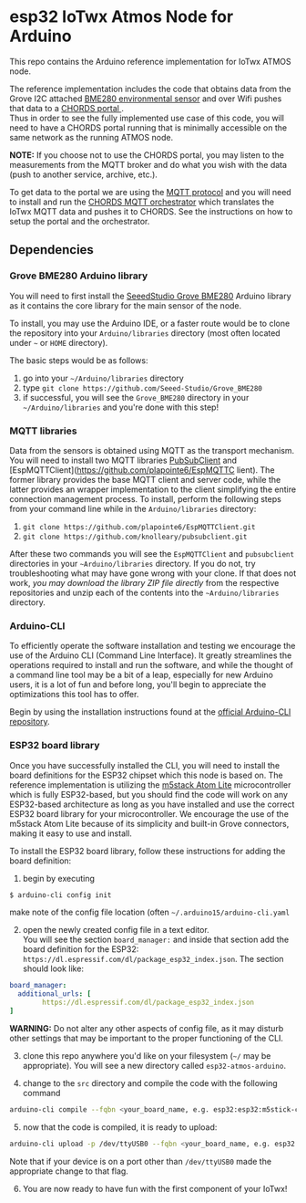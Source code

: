 # esp32 IoTwx Atmos Node for Arduino
This repo contains the Arduino reference implementation
for IoTwx ATMOS node.

The reference implementation includes the code that
obtains data from the Grove I2C attached [BME280 environmental sensor](https://www.seeedstudio.com/Grove-BME280-Environmental-Sensor-Temperature-Humidity-Barometer.html)
and over Wifi pushes that data to a [CHORDS portal ](https://www.earthcube.org/group/chords).  
Thus in order to see the fully implemented use case of this
code, you will need to have a CHORDS portal running that
is minimally accessible on the same network as the
running ATMOS node.  

**NOTE:** If you choose not to use the CHORDS portal, you may
listen to the measurements from the MQTT broker and do what
you wish with the data (push to another service, archive, etc.).

To get data to the portal we are using the [MQTT protocol]()
and you will need to install and run the [CHORDS MQTT orchestrator](https://github.com/iotwx/chords-mqtt-orchestrator)
which translates the IoTwx MQTT data and pushes it to CHORDS.
See the instructions on how to setup the portal and the orchestrator.

## Dependencies

### Grove BME280 Arduino library
You will need to first install the [SeeedStudio Grove BME280](https://github.com/Seeed-Studio/Grove_BME280)
Arduino library as it contains the core library for the
main sensor of the node.

To install, you may use the Arduino IDE, or a faster
route would be to clone the repository into
your `Arduino/libraries` directory (most often located
under `~` or `HOME` directory).

The basic steps would be as follows:

1. go into your `~/Arduino/libraries` directory
2. type `git clone https://github.com/Seeed-Studio/Grove_BME280`
3. if successful, you will see the `Grove_BME280` directory in your `~/Arduino/libraries` and you're done with this
step!

### MQTT libraries
Data from the sensors is obtained using MQTT as the transport
mechanism.  You will need to install two MQTT libraries
[PubSubClient](https://github.com/knolleary/pubsubclient) and [EspMQTTClient](https://github.com/plapointe6/EspMQTTC
lient).
The former library provides the base MQTT client and server
code, while the latter provides an wrapper implementation
to the client simplifying the entire connection management
process.  To install, perform the following steps from your command line while in the `Arduino/libraries` directory:

1. `git clone https://github.com/plapointe6/EspMQTTClient.git`
2. `git clone https://github.com/knolleary/pubsubclient.git`

After these two commands you will see the `EspMQTTClient` and
`pubsubclient` directories in your `~Arduino/libraries`
directory.  If you do not, try troubleshooting what may have
gone wrong with your clone.  If that does not work, _you may
download the library ZIP file directly_ from the respective repositories
and unzip each of the contents into the `~Arduino/libraries` directory.

### Arduino-CLI

To efficiently operate the software installation and testing
we encourage the use of the Arduino CLI (Command Line Interface).
It greatly streamlines the operations required to install
and run the software, and while the thought of a command line
tool may be a bit of a leap, especially for new Arduino users,
it is a lot of fun and before long, you'll begin to appreciate
the optimizations this tool has to offer.

Begin by using the installation instructions found at the
[official Arduino-CLI repository](https://github.com/arduino/arduino-cli).

### ESP32 board library

Once you have successfully installed the CLI, you will need
to install the board definitions for the ESP32 chipset which
this node is based on.  The reference implementation is
utilizing the [m5stack Atom Lite](https://m5stack.com/products/atom-lite-esp32-development-kit) microcontroller which
is fully ESP32-based, but you should find the code will
work on any ESP32-based architecture as long as you have
installed and use the correct ESP32 board library for your
microcontroller.  We encourage the use of the m5stack Atom
Lite because of its simplicity and built-in Grove connectors,
making it easy to use and install.

To install the ESP32 board library, follow these instructions for adding the board definition:

1. begin by executing
```sh
$ arduino-cli config init
```
make note of the config file location (often `~/.arduino15/arduino-cli.yaml`

2. open the newly created config file in a text editor.  
You will see the section `board_manager:` and inside that section
add the board definition for the ESP32: `https://dl.espressif.com/dl/package_esp32_index.json`.  The section should
look like:
```yaml
board_manager:
  additional_urls: [
        https://dl.espressif.com/dl/package_esp32_index.json
]
```
**WARNING:** Do not alter any other aspects of config file, as it may
disturb other settings that may be important to the proper functioning
of the CLI.

3. clone this repo anywhere you'd like on your filesystem (`~/` may be appropriate).  You will see a new directory called `esp32-atmos-arduino`.

4. change to the `src` directory and compile the code with the following command
```bash
arduino-cli compile --fqbn <your_board_name, e.g. esp32:esp32:m5stick-c> AtmosNode
```
5. now that the code is compiled, it is ready to upload:
```bash
arduino-cli upload -p /dev/ttyUSB0 --fqbn <your_board_name, e.g. esp32:esp32:m5stick-c> AtmosNode
```
Note that if your device is on a port other than `/dev/ttyUSB0` made the appropriate change to that flag.

6. You are now ready to have fun with the first component of your IoTwx!
